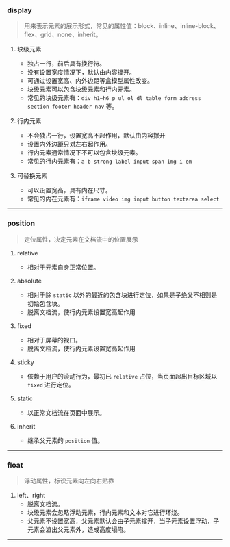 ### display

> 用来表示元素的展示形式，常见的属性值：block、inline、inline-block、flex、grid、none、inherit。

1. 块级元素
    - 独占一行，前后具有换行符。
    - 没有设置宽度情况下，默认由内容撑开。
    - 可通过设置宽高、内外边距等盒模型属性改变。
    - 块级元素可以包含块级元素和行内元素。
    - 常见的块级元素有：`div h1~h6 p ul ol dl table form address section footer header nav` 等。

2. 行内元素
    - 不会独占一行，设置宽高不起作用，默认由内容撑开
    - 设置内外边距只对左右起作用。
    - 行内元素通常情况下不可以包含块级元素。
    - 常见的行内元素有：`a b strong label input span img i em`

3. 可替换元素
    - 可以设置宽高，具有内在尺寸。
    - 常见的内在元素有：`iframe video img input button textarea select`

---

### position

> 定位属性，决定元素在文档流中的位置展示

1. relative
    - 相对于元素自身正常位置。

2. absolute
    - 相对于除 `static` 以外的最近的包含块进行定位，如果是子绝父不相则是初始包含块。
    - 脱离文档流，使行内元素设置宽高起作用

3. fixed
    - 相对于屏幕的视口。
    - 脱离文档流，使行内元素设置宽高起作用

4. sticky
    - 依赖于用户的滚动行为，最初已 `relative` 占位，当页面超出目标区域以 `fixed` 进行定位。

5. static
    - 以正常文档流在页面中展示。

6. inherit
    - 继承父元素的 `position` 值。

---

### float

> 浮动属性，标识元素向左向右贴靠

1. left、right
    - 脱离文档流。
    - 块级元素会忽略浮动元素，行内元素和文本对它进行环绕。
    - 父元素不设置宽高，父元素默认会由子元素撑开，当子元素设置浮动，子元素会溢出父元素外，造成高度塌陷。

---
